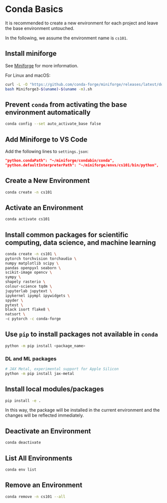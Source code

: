 # Conda Basics


It is recommended to create a new environment for each project and leave the base environment untouched.

In the following, we assume the environment name is `cs101`.

<!--more-->

## Install miniforge

See [Miniforge](https://github.com/conda-forge/miniforge) for more information.

For Linux and macOS:

```bash
curl -L -O "https://github.com/conda-forge/miniforge/releases/latest/download/Miniforge3-$(uname)-$(uname -m).sh"
bash Miniforge3-$(uname)-$(uname -m).sh
```

## Prevent `conda` from activating the base environment automatically

```bash
conda config --set auto_activate_base false
```

## Add Miniforge to VS Code

Add the following lines to `settings.json`:

```json
"python.condaPath": "~/miniforge/condabin/conda",
"python.defaultInterpreterPath": "~/miniforge/envs/cs101/bin/python",
```

## Create a New Environment

```bash
conda create -n cs101
```

## Activate an Environment

```bash
conda activate cs101
```

## Install common packages for scientific computing, data science, and machine learning

```bash
conda create -n cs101 \
pytorch torchvision torchaudio \
numpy matplotlib scipy \
pandas openpyxl seaborn \
scikit-image opencv \
sympy \
shapely rasterio \
colour-science tqdm \
jupyterlab jupytext \
ipykernel ipympl ipywidgets \
spyder \
pytest \
black isort flake8 \
natsort \
-c pytorch -c conda-forge
```

## Use `pip` to install packages not available in `conda`

```bash
python -m pip install <package_name>
```

### DL and ML packages

```bash
# JAX Metal, experimental support for Apple Silicon
python -m pip install jax-metal
```

## Install local modules/packages

```bash
pip install -e .
```

In this way, the package will be installed in the current environment and the changes will be reflected immediately.

## Deactivate an Environment

```bash
conda deactivate
```

## List All Environments

```bash
conda env list
```

## Remove an Environment

```bash
conda remove -n cs101 --all
```

